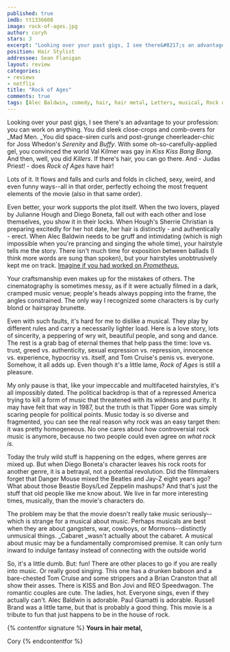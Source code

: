 ```yaml
---
published: true
imdb: tt1336608
image: rock-of-ages.jpg
author: coryh
stars: 3
excerpt: "Looking over your past gigs, I see there&#8217;s an advantage to your profession: you can work on anything. You did sleek close-crops and comb-overs for <em>Mad Men. </em>You did space-siren curls and post-grunge cheerleader-chic for Joss Whedon&#8217;s <em>Serenity</em> and <em>Buffy</em>. With some oh-so-carefully-applied gel, you convinced the world Val Kilmer was gay in <em>Kiss Kiss Bang Bang</em>. And then, well, you did <em>Killers</em>. If there&rsquo;s hair, you can go there."
position: Hair Stylist
addressee: Sean Flanigan
layout: review
categories:
- reviews
- netflix
title: "Rock of Ages"
comments: true
tags: [Alec Baldwin, comedy, hair, hair metal, Letters, musical, Rock of Ages, Romantic Comedy, Tom Cruise]
---
```

Looking over your past gigs, I see there's an advantage to your profession: you can work on anything. You did sleek close-crops and comb-overs for _Mad Men. _You did space-siren curls and post-grunge cheerleader-chic for Joss Whedon's _Serenity_ and _Buffy_. With some oh-so-carefully-applied gel, you convinced the world Val Kilmer was gay in _Kiss Kiss Bang Bang_. And then, well, you did _Killers_. If there's hair, you can go there. And - Judas Priest! - does _Rock of Ages_ have hair!

Lots of it. It flows and falls and curls and folds in cliched, sexy, weird, and even funny ways--all in that order, perfectly echoing the most frequent elements of the movie (also in that same order).

Even better, your work supports the plot itself. When the two lovers, played by Julianne Hough and Diego Boneta, fall out with each other and lose themselves, you show it in their locks. When Hough's Sherrie Christian is preparing excitedly for her hot date, her hair is distinctly - and authentically - erect. When Alec Baldwin needs to be gruff and intimidating (which is nigh impossible when you're prancing and singing the whole time), your hairstyle tells me the story. There isn't much time for exposition between ballads (I think more words are sung than spoken), but your hairstyles unobtrusively kept me on track. [Imagine if you had worked on _Prometheus_.][1]

   [1]: /content/2012/6/12/prometheus.html

Your craftsmanship even makes up for the mistakes of others. The cinematography is sometimes messy, as if it were actually filmed in a dark, cramped music venue; people's heads always popping into the frame, the angles constrained. The only way I recognized some characters is by curly blond or hairspray brunette.

Even with such faults, it's hard for me to dislike a musical. They play by different rules and carry a necessarily lighter load. Here is a love story, lots of sincerity, a peppering of wry wit, beautiful people, and song and dance. The rest is a grab bag of eternal themes that help pass the time: love vs. trust, greed vs. authenticity, sexual expression vs. repression, innocence vs. experience, hypocrisy vs. itself, and Tom Cruise's penis vs. everyone. Somehow, it all adds up. Even though it's a little lame, _Rock of Ages_ is still a pleasure.

My only pause is that, like your impeccable and multifaceted hairstyles, it's all impossibly dated. The political backdrop is that of a repressed America trying to kill a form of music that threatened with its wildness and purity. It may have felt that way in 1987, but the truth is that Tipper Gore was simply scaring people for political points. Music today is so diverse and fragmented, you can see the real reason why rock was an easy target then: it was pretty homogeneous. No one cares about how controversial rock music is anymore, because no two people could even agree on _what rock is_.

Today the truly wild stuff is happening on the edges, where genres are mixed up. But when Diego Boneta's character leaves his rock roots for another genre, it is a betrayal, not a potential revolution. Did the filmmakers forget that Danger Mouse mixed the Beatles and Jay-Z eight years ago? What about those Beastie Boys/Led Zeppelin mashups? And that's just the stuff that old people like me know about. We live in far more interesting times, musically, than the movie's characters do.

The problem may be that the movie doesn't really take music seriously--which is strange for a musical about music. Perhaps musicals are best when they are about gangsters, war, cowboys, or Mormons--distinctly unmusical things. _Cabaret _wasn't actually about the cabaret. A musical about music may be a fundamentally compromised premise. It can only turn inward to indulge fantasy instead of connecting with the outside world 

So, it's a little dumb. But: fun! There are other places to go if you are really into music. Or really good singing. This one has a drunken baboon and a bare-chested Tom Cruise and some strippers and a Brian Cranston that all show their asses. There is KISS and Bon Jovi and REO Speedwagon. The romantic couples are cute. The ladies, hot. Everyone sings, even if they actually can't. Alec Baldwin is adorable. Paul Giamatti is adorable. Russell Brand was a little tame, but that is probably a good thing. This movie is a tribute to fun that just happens to be in the house of rock.

{% contentfor signature %}
**Yours in hair metal,**

Cory
{% endcontentfor %}
